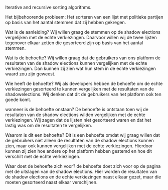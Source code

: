 Iterative and recursive sorting algorithms.

Het bijbehoorende probleem:
Het sorteren van een lijst met politieke partijen op basis van het aantal stemmen dat zij hebben gekregen.

Wat is de aanleiding?
Wij willen graag de stemmen op de shadow elections vergelijken met de echte verkiezingen. Daarvoor willen wij de twee lijsten tegenover elkaar zetten die gesorteerd zijn op basis van het aantal stemmen.

Wat is de behoefte?
Wij willen graag dat de gebruikers van ons platform de resultaten van de shadow elections kunnen vergelijken met de echte verkiezingen.
Dan kunnen zij zien wat hun stem in de echte verkiezingen waard zou zijn geweest.

Wie heeft de behoefte?
Wij als developers hebben de behoefte om de echte verkiezingen gesorteerd te kunnen vergelijken met de resultaten van de shadowelections. Wij denken dat dit de gebruikers van het platform ook ten goede komt.

wanneer is de behoefte onstaan?
De behoefte is ontstaan toen wij de resultaten van de shadow elections wilden vergelijken met de echte verkiezingen. Wij zagen dat de lijsten niet gesorteerd waren en dat het lastig was om de resultaten te vergelijken.

Waarom is dit een behoefte? 
Dit is een behoefte omdat wij graag willen dat de gebruikers niet alleen de resultaten van de shadow elections kunnen zien, maar ook kunnen vergelijken met de echte verkiezingen. Hierdoor kunnen zij zien hoe andere op het platform hebben gestemd en hoe dit verschilt met de echte verkiezingen.

Waar doet de behoefte zich voor?
de behoefte doet zich voor op de pagina met de uitslagen van de shadow elections. Hier worden de resultaten van de shadow elections en de echte verkiezingen naast elkaar gezet, maar die moeten gesorteerd naast elkaar verschijnen.